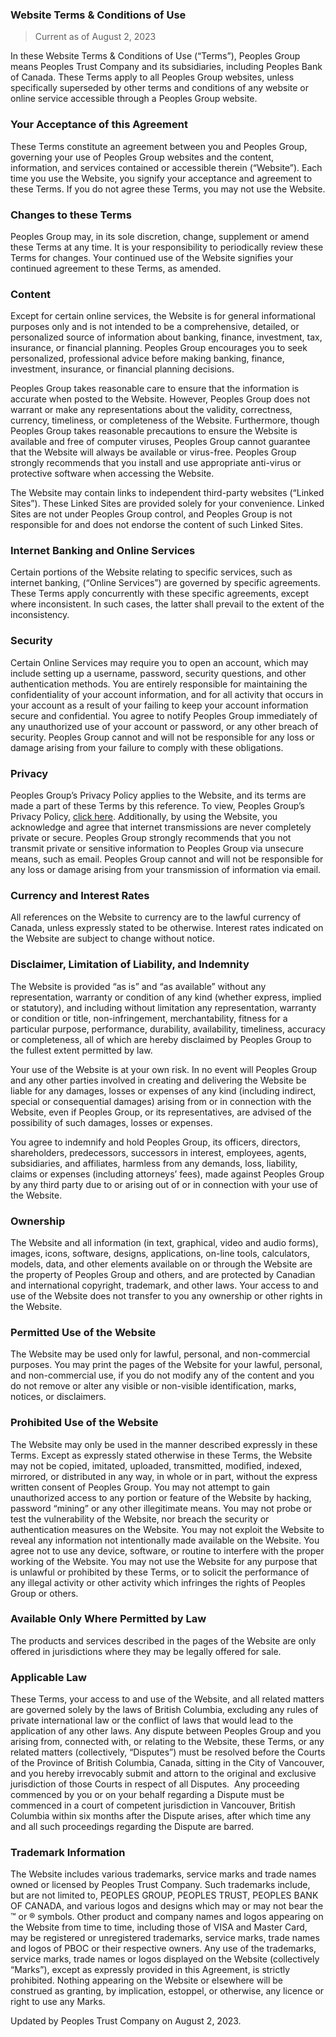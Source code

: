 ### **Website Terms & Conditions of Use**

> Current as of August 2, 2023

In these Website Terms & Conditions of Use (“Terms”), Peoples Group means Peoples Trust Company and its subsidiaries, including Peoples Bank of Canada. These Terms apply to all Peoples Group websites, unless specifically superseded by other terms and conditions of any website or online service accessible through a Peoples Group website.

### Your Acceptance of this Agreement

These Terms constitute an agreement between you and Peoples Group, governing your use of Peoples Group websites and the content, information, and services contained or accessible therein (“Website”). Each time you use the Website, you signify your acceptance and agreement to these Terms. If you do not agree these Terms, you may not use the Website.

### Changes to these Terms

Peoples Group may, in its sole discretion, change, supplement or amend these Terms at any time. It is your responsibility to periodically review these Terms for changes. Your continued use of the Website signifies your continued agreement to these Terms, as amended.

### Content

Except for certain online services, the Website is for general informational purposes only and is not intended to be a comprehensive, detailed, or personalized source of information about banking, finance, investment, tax, insurance, or financial planning. Peoples Group encourages you to seek personalized, professional advice before making banking, finance, investment, insurance, or financial planning decisions.

Peoples Group takes reasonable care to ensure that the information is accurate when posted to the Website. However, Peoples Group does not warrant or make any representations about the validity, correctness, currency, timeliness, or completeness of the Website. Furthermore, though Peoples Group takes reasonable precautions to ensure the Website is available and free of computer viruses, Peoples Group cannot guarantee that the Website will always be available or virus-free. Peoples Group strongly recommends that you install and use appropriate anti-virus or protective software when accessing the Website.

The Website may contain links to independent third-party websites (“Linked Sites”). These Linked Sites are provided solely for your convenience. Linked Sites are not under Peoples Group control, and Peoples Group is not responsible for and does not endorse the content of such Linked Sites.

### Internet Banking and Online Services

Certain portions of the Website relating to specific services, such as internet banking, (“Online Services”) are governed by specific agreements. These Terms apply concurrently with these specific agreements, except where inconsistent. In such cases, the latter shall prevail to the extent of the inconsistency.

### Security

Certain Online Services may require you to open an account, which may include setting up a username, password, security questions, and other authentication methods. You are entirely responsible for maintaining the confidentiality of your account information, and for all activity that occurs in your account as a result of your failing to keep your account information secure and confidential. You agree to notify Peoples Group immediately of any unauthorized use of your account or password, or any other breach of security. Peoples Group cannot and will not be responsible for any loss or damage arising from your failure to comply with these obligations.

### Privacy

Peoples Group’s Privacy Policy applies to the Website, and its terms are made a part of these Terms by this reference. To view, Peoples Group’s Privacy Policy, [click here](https://www.peoplestrust.com/en/legal/privacy-security/privacy/). Additionally, by using the Website, you acknowledge and agree that internet transmissions are never completely private or secure. Peoples Group strongly recommends that you not transmit private or sensitive information to Peoples Group via unsecure means, such as email. Peoples Group cannot and will not be responsible for any loss or damage arising from your transmission of information via email.

### Currency and Interest Rates

All references on the Website to currency are to the lawful currency of Canada, unless expressly stated to be otherwise. Interest rates indicated on the Website are subject to change without notice.

### Disclaimer, Limitation of Liability, and Indemnity

The Website is provided “as is” and “as available” without any representation, warranty or condition of any kind (whether express, implied or statutory), and including without limitation any representation, warranty or condition or title, non-infringement, merchantability, fitness for a particular purpose, performance, durability, availability, timeliness, accuracy or completeness, all of which are hereby disclaimed by Peoples Group to the fullest extent permitted by law.

Your use of the Website is at your own risk. In no event will Peoples Group and any other parties involved in creating and delivering the Website be liable for any damages, losses or expenses of any kind (including indirect, special or consequential damages) arising from or in connection with the Website, even if Peoples Group, or its representatives, are advised of the possibility of such damages, losses or expenses.

You agree to indemnify and hold Peoples Group, its officers, directors, shareholders, predecessors, successors in interest, employees, agents, subsidiaries, and affiliates, harmless from any demands, loss, liability, claims or expenses (including attorneys’ fees), made against Peoples Group by any third party due to or arising out of or in connection with your use of the Website.

### Ownership

The Website and all information (in text, graphical, video and audio forms), images, icons, software, designs, applications, on-line tools, calculators, models, data, and other elements available on or through the Website are the property of Peoples Group and others, and are protected by Canadian and international copyright, trademark, and other laws. Your access to and use of the Website does not transfer to you any ownership or other rights in the Website.

### Permitted Use of the Website

The Website may be used only for lawful, personal, and non-commercial purposes. You may print the pages of the Website for your lawful, personal, and non-commercial use, if you do not modify any of the content and you do not remove or alter any visible or non-visible identification, marks, notices, or disclaimers.

### Prohibited Use of the Website

The Website may only be used in the manner described expressly in these Terms. Except as expressly stated otherwise in these Terms, the Website may not be copied, imitated, uploaded, transmitted, modified, indexed, mirrored, or distributed in any way, in whole or in part, without the express written consent of Peoples Group. You may not attempt to gain unauthorized access to any portion or feature of the Website by hacking, password “mining” or any other illegitimate means. You may not probe or test the vulnerability of the Website, nor breach the security or authentication measures on the Website. You may not exploit the Website to reveal any information not intentionally made available on the Website. You agree not to use any device, software, or routine to interfere with the proper working of the Website. You may not use the Website for any purpose that is unlawful or prohibited by these Terms, or to solicit the performance of any illegal activity or other activity which infringes the rights of Peoples Group or others.

### Available Only Where Permitted by Law

The products and services described in the pages of the Website are only offered in jurisdictions where they may be legally offered for sale.

### Applicable Law

These Terms, your access to and use of the Website, and all related matters are governed solely by the laws of British Columbia, excluding any rules of private international law or the conflict of laws that would lead to the application of any other laws. Any dispute between Peoples Group and you arising from, connected with, or relating to the Website, these Terms, or any related matters (collectively, “Disputes”) must be resolved before the Courts of the Province of British Columbia, Canada, sitting in the City of Vancouver, and you hereby irrevocably submit and attorn to the original and exclusive jurisdiction of those Courts in respect of all Disputes.  Any proceeding commenced by you or on your behalf regarding a Dispute must be commenced in a court of competent jurisdiction in Vancouver, British Columbia within six months after the Dispute arises, after which time any and all such proceedings regarding the Dispute are barred.

### Trademark Information

The Website includes various trademarks, service marks and trade names owned or licensed by Peoples Trust Company. Such trademarks include, but are not limited to, PEOPLES GROUP, PEOPLES TRUST, PEOPLES BANK OF CANADA, and various logos and designs which may or may not bear the ™ or ® symbols. Other product and company names and logos appearing on the Website from time to time, including those of VISA and Master Card, may be registered or unregistered trademarks, service marks, trade names and logos of PBOC or their respective owners. Any use of the trademarks, service marks, trade names or logos displayed on the Website (collectively “Marks”), except as expressly provided in this Agreement, is strictly prohibited. Nothing appearing on the Website or elsewhere will be construed as granting, by implication, estoppel, or otherwise, any licence or right to use any Marks.

Updated by Peoples Trust Company on August 2, 2023.